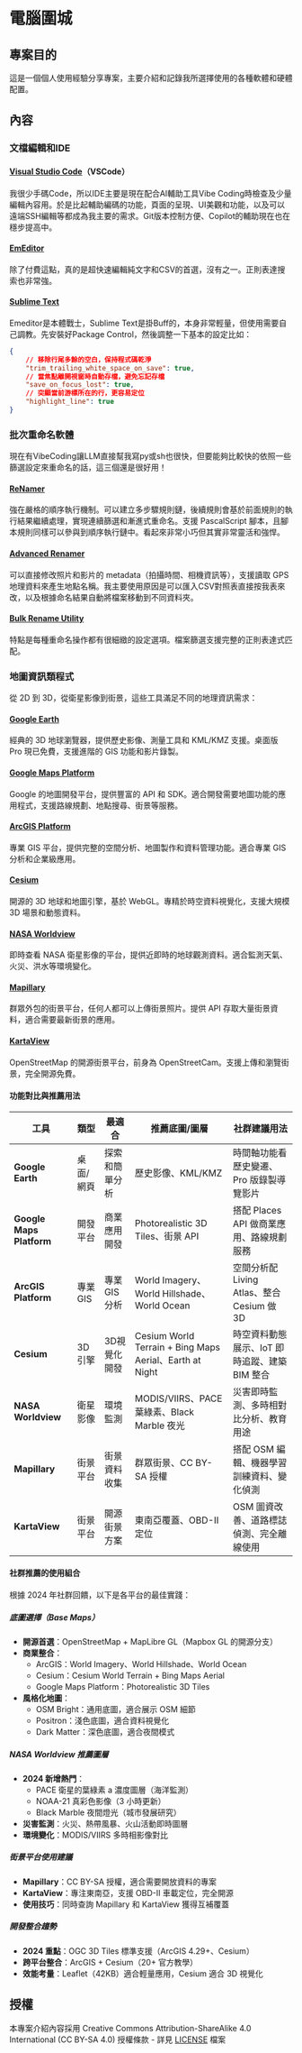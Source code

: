 # 電腦圍城

## 專案目的

這是一個個人使用經驗分享專案，主要介紹和記錄我所選擇使用的各種軟體和硬體配置。

## 內容

### 文檔編輯和IDE

#### [Visual Studio Code](https://code.visualstudio.com/)（VSCode）

我很少手碼Code，所以IDE主要是現在配合AI輔助工具Vibe Coding時檢查及少量編輯內容用。於是比起輔助編碼的功能，頁面的呈現、UI美觀和功能，以及可以遠端SSH編輯等都成為我主要的需求。Git版本控制方便、Copilot的輔助現在也在穩步提高中。

#### [EmEditor](https://www.emeditor.com/)

除了付費這點，真的是超快速編輯純文字和CSV的首選，沒有之一。正則表達搜索也非常強。

#### [Sublime Text](https://www.sublimetext.com/)

Emeditor是本體戰士，Sublime Text是掛Buff的，本身非常輕量，但使用需要自己調教。先安裝好Package Control，然後調整一下基本的設定比如：

```json
{
    // 移除行尾多餘的空白，保持程式碼乾淨
    "trim_trailing_white_space_on_save": true,
    // 當焦點離開視窗時自動存檔，避免忘記存檔
    "save_on_focus_lost": true,
    // 突顯當前游標所在的行，更容易定位
    "highlight_line": true
}
```

### 批次重命名軟體

現在有VibeCoding讓LLM直接幫我寫py或sh也很快，但要能夠比較快的依照一些篩選設定來重命名的話，這三個還是很好用！

#### [ReNamer](https://www.den4b.com/products/renamer)

強在嚴格的順序執行機制。可以建立多步驟規則鏈，後續規則會基於前面規則的執行結果繼續處理，實現連續篩選和漸進式重命名。支援 PascalScript 腳本，且腳本規則同樣可以參與到順序執行鏈中。看起來非常小巧但其實非常靈活和強悍。

#### [Advanced Renamer](https://www.advancedrenamer.com/)

可以直接修改照片和影片的 metadata（拍攝時間、相機資訊等），支援讀取 GPS 地理資料來產生地點名稱。我主要使用原因是可以匯入CSV對照表直接按我表來改，以及根據命名結果自動將檔案移動到不同資料夾。

#### [Bulk Rename Utility](https://www.bulkrenameutility.co.uk/)

特點是每種重命名操作都有很細緻的設定選項。檔案篩選支援完整的正則表達式匹配。

### 地圖資訊類程式

從 2D 到 3D，從衛星影像到街景，這些工具滿足不同的地理資訊需求：

#### [Google Earth](https://earth.google.com/)

經典的 3D 地球瀏覽器，提供歷史影像、測量工具和 KML/KMZ 支援。桌面版 Pro 現已免費，支援進階的 GIS 功能和影片錄製。

#### [Google Maps Platform](https://developers.google.com/maps)

Google 的地圖開發平台，提供豐富的 API 和 SDK。適合開發需要地圖功能的應用程式，支援路線規劃、地點搜尋、街景等服務。

#### [ArcGIS Platform](https://www.esri.com/en-us/arcgis/products/arcgis-platform/overview)

專業 GIS 平台，提供完整的空間分析、地圖製作和資料管理功能。適合專業 GIS 分析和企業級應用。

#### [Cesium](https://cesium.com/)

開源的 3D 地球和地圖引擎，基於 WebGL。專精於時空資料視覺化，支援大規模 3D 場景和動態資料。

#### [NASA Worldview](https://worldview.earthdata.nasa.gov/)

即時查看 NASA 衛星影像的平台，提供近即時的地球觀測資料。適合監測天氣、火災、洪水等環境變化。

#### [Mapillary](https://www.mapillary.com/)

群眾外包的街景平台，任何人都可以上傳街景照片。提供 API 存取大量街景資料，適合需要最新街景的應用。

#### [KartaView](https://kartaview.org/)

OpenStreetMap 的開源街景平台，前身為 OpenStreetCam。支援上傳和瀏覽街景，完全開源免費。

#### 功能對比與推薦用法

| 工具 | 類型 | 最適合 | 推薦底圖/圖層 | 社群建議用法 |
|------|------|--------|--------------|-------------|
| **Google Earth** | 桌面/網頁 | 探索和簡單分析 | 歷史影像、KML/KMZ | 時間軸功能看歷史變遷、Pro 版錄製導覽影片 |
| **Google Maps Platform** | 開發平台 | 商業應用開發 | Photorealistic 3D Tiles、街景 API | 搭配 Places API 做商業應用、路線規劃服務 |
| **ArcGIS Platform** | 專業GIS | 專業GIS分析 | World Imagery、World Hillshade、World Ocean | 空間分析配 Living Atlas、整合 Cesium 做 3D |
| **Cesium** | 3D引擎 | 3D視覺化開發 | Cesium World Terrain + Bing Maps Aerial、Earth at Night | 時空資料動態展示、IoT 即時追蹤、建築 BIM 整合 |
| **NASA Worldview** | 衛星影像 | 環境監測 | MODIS/VIIRS、PACE 葉綠素、Black Marble 夜光 | 災害即時監測、多時相對比分析、教育用途 |
| **Mapillary** | 街景平台 | 街景資料收集 | 群眾街景、CC BY-SA 授權 | 搭配 OSM 編輯、機器學習訓練資料、變化偵測 |
| **KartaView** | 街景平台 | 開源街景方案 | 東南亞覆蓋、OBD-II 定位 | OSM 圖資改善、道路標誌偵測、完全離線使用 |

#### 社群推薦的使用組合

根據 2024 年社群回饋，以下是各平台的最佳實踐：

##### 底圖選擇（Base Maps）
- **開源首選**：OpenStreetMap + MapLibre GL（Mapbox GL 的開源分支）
- **商業整合**：
  - ArcGIS：World Imagery、World Hillshade、World Ocean
  - Cesium：Cesium World Terrain + Bing Maps Aerial
  - Google Maps Platform：Photorealistic 3D Tiles
- **風格化地圖**：
  - OSM Bright：通用底圖，適合展示 OSM 細節
  - Positron：淺色底圖，適合資料視覺化
  - Dark Matter：深色底圖，適合夜間模式

##### NASA Worldview 推薦圖層
- **2024 新增熱門**：
  - PACE 衛星的葉綠素 a 濃度圖層（海洋監測）
  - NOAA-21 真彩色影像（3 小時更新）
  - Black Marble 夜間燈光（城市發展研究）
- **災害監測**：火災、熱帶風暴、火山活動即時圖層
- **環境變化**：MODIS/VIIRS 多時相影像對比

##### 街景平台使用建議
- **Mapillary**：CC BY-SA 授權，適合需要開放資料的專案
- **KartaView**：專注東南亞，支援 OBD-II 車載定位，完全開源
- **使用技巧**：同時查詢 Mapillary 和 KartaView 獲得互補覆蓋

##### 開發整合趨勢
- **2024 重點**：OGC 3D Tiles 標準支援（ArcGIS 4.29+、Cesium）
- **跨平台整合**：ArcGIS + Cesium（20+ 官方教學）
- **效能考量**：Leaflet（42KB）適合輕量應用，Cesium 適合 3D 視覺化

## 授權

本專案介紹內容採用 Creative Commons Attribution-ShareAlike 4.0 International (CC BY-SA 4.0) 授權條款 - 詳見 [LICENSE](LICENSE) 檔案
